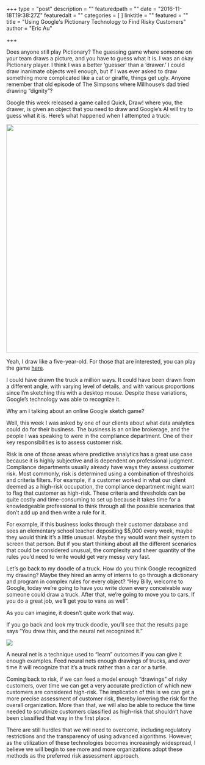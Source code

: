 +++
type = "post"
description = ""
featuredpath = ""
date = "2016-11-18T19:38:27Z"
featuredalt = ""
categories = [
]
linktitle = ""
featured = ""
title = "Using Google's Pictionary Technology to Find Risky Customers"
author = "Eric Au"

+++
Does anyone still play Pictionary? The guessing game where someone on your team draws a picture, and you have to guess what it is. I was an okay Pictionary player. I think I was a better ‘guesser’ than a ‘drawer.’ I could draw inanimate objects well enough, but if I was ever asked to draw something more complicated like a cat or giraffe, things get ugly. Anyone remember that old episode of The Simpsons where Millhouse’s dad tried drawing “dignity”?

Google this week released a game called Quick, Draw! where you, the drawer, is given an object that you need to draw and Google’s AI will try to guess what it is. Here’s what happened when I attempted a truck:
 
<img src="/img/main/Truck doodle.jpg" width="600">

Yeah, I draw like a five-year-old. For those that are interested, you can play the game [here][1].

I could have drawn the truck a million ways. It could have been drawn from a different angle, with varying level of details, and with various proportions since I’m sketching this with a desktop mouse. Despite these variations, Google’s technology was able to recognize it.

Why am I talking about an online Google sketch game? 

Well, this week I was asked by one of our clients about what data analytics could do for their business. The business is an online brokerage, and the people I was speaking to were in the compliance department. One of their key responsibilities is to assess customer risk. 

Risk is one of those areas where predictive analytics has a great use case because it is highly subjective and is dependent on professional judgment. Compliance departments usually already have ways they assess customer risk. Most commonly, risk is determined using a combination of thresholds and criteria filters. For example, if a customer worked in what our client deemed as a high-risk occupation, the compliance department might want to flag that customer as high-risk. These criteria and thresholds can be quite costly and time-consuming to set up because it takes time for a knowledgeable professional to think through all the possible scenarios that don’t add up and then write a rule for it. 

For example, if this business looks through their customer database and sees an elementary school teacher depositing $5,000 every week, maybe they would think it’s a little unusual. Maybe they would want their system to screen that person. But if you start thinking about all the different scenarios that could be considered unusual, the complexity and sheer quantity of the rules you’d need to write would get very messy very fast.

Let’s go back to my doodle of a truck. How do you think Google recognized my drawing? Maybe they hired an army of interns to go through a dictionary and program in complex rules for every object? “Hey Billy, welcome to Google, today we’re going to have you write down every conceivable way someone could draw a truck. After that, we’re going to move you to cars. If you do a great job, we’ll get you to vans as well”. 

As you can imagine, it doesn’t quite work that way.

If you go back and look my truck doodle, you’ll see that the results page says “You drew this, and the neural net recognized it.”
 
<img src="/img/main/Results.jpg">

A neural net is a technique used to “learn” outcomes if you can give it enough examples. Feed neural nets enough drawings of trucks, and over time it will recognize that it’s a truck rather than a car or a turtle.

Coming back to risk, if we can feed a model enough “drawings” of risky customers, over time we can get a very accurate prediction of which new customers are considered high-risk. The implication of this is we can get a more precise assessment of customer risk, thereby lowering the risk for the overall organization. More than that, we will also be able to reduce the time needed to scrutinize customers classified as high-risk that shouldn’t have been classified that way in the first place.

There are still hurdles that we will need to overcome, including regulatory restrictions and the transparency of using advanced algorithms. However, as the utilization of these technologies becomes increasingly widespread, I believe we will begin to see more and more organizations adopt these methods as the preferred risk assessment approach.


  [1]: https://quickdraw.withgoogle.com/
